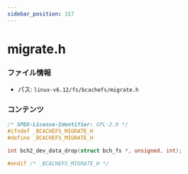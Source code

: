```yaml
---
sidebar_position: 157
---
```

# migrate.h

### ファイル情報

- パス: `linux-v6.12/fs/bcachefs/migrate.h`

### コンテンツ

```h
/* SPDX-License-Identifier: GPL-2.0 */
#ifndef _BCACHEFS_MIGRATE_H
#define _BCACHEFS_MIGRATE_H

int bch2_dev_data_drop(struct bch_fs *, unsigned, int);

#endif /* _BCACHEFS_MIGRATE_H */

```
